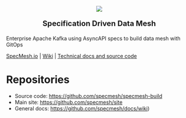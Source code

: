 <p align="center"><a href="https://specmesh.io/" target="_blank" rel="noopener noreferrer">
<img src="https://user-images.githubusercontent.com/71075996/190342554-e0d8cd5d-7025-41fe-910e-665e91438c6b.png"/></a></p>
<p align="center" style="font-size:20px"> 
    <b>Specification Driven Data Mesh</b>
</p>

Enterprise Apache Kafka using AsyncAPI specs to build data mesh with GitOps


[SpecMesh.io](https://specmesh.io/) | [Wiki](https://github.com/specmesh/docs/wiki) |  [Technical docs and source code](https://github.com/specmesh/specmesh-build)


# Repositories

- Source code: https://github.com/specmesh/specmesh-build
- Main site: https://github.com/specmesh/site
- General docs: https://github.com/specmesh/docs/wiki)


